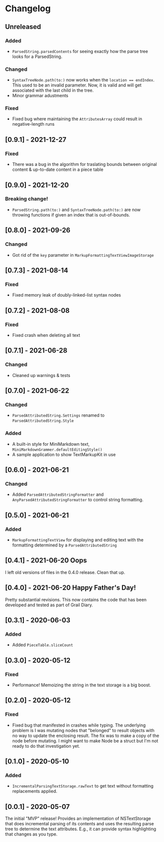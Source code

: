 # Changelog

## Unreleased

### Added

- `ParsedString.parsedContents` for seeing exactly how the parse tree looks for a ParsedString.

### Changed

- `SyntaxTreeNode.path(to:)` now works when the `location == endIndex`. This used to be an invalid parameter. Now, it is valid and will get associated with the last child in the tree.
- Minor grammar adustments

### Fixed 

- Fixed bug where maintaining the `AttributesArray` could result in negative-length runs

## [0.9.1] - 2021-12-27

### Fixed

- There was a bug in the algorithm for traslating bounds between original content & up-to-date content in a piece table

## [0.9.0] - 2021-12-20

### Breaking change!

- `ParsedString.path(to:)` and `SyntaxTreeNode.path(to:)` are now throwing functions if given an index that is out-of-bounds.

## [0.8.0] - 2021-09-26

### Changed

- Got rid of the `key` parameter in `MarkupFormattingTextViewImageStorage`

## [0.7.3] - 2021-08-14

### Fixed

- Fixed memory leak of doubly-linked-list syntax nodes

## [0.7.2] - 2021-08-08

### Fixed

- Fixed crash when deleting all text

## [0.7.1] - 2021-06-28

### Changed

- Cleaned up warnings & tests

## [0.7.0] - 2021-06-22

### Changed

- `ParsedAttributedString.Settings` renamed to `ParsedAttributedString.Style`

### Added

- A built-in style for MiniMarkdown text, `MiniMarkdownGrammer.defaultEditingStyle()`
- A sample application to show TextMarkupKit in use

## [0.6.0] - 2021-06-21

### Changed

- Added `ParsedAttributedStringFormatter` and `AnyParsedAttributedStringFormatter` to control string formatting.

## [0.5.0] - 2021-06-21

### Added

- `MarkupFormattingTextView` for displaying and editing text with the formatting determined by a `ParsedAttributedString`

## [0.4.1] - 2021-06-20  Oops

I left old versions of files in the 0.4.0 release. Clean that up.

## [0.4.0] - 2021-06-20  Happy Father's Day!

Pretty substantial revisions. This now contains the code that has been developed and tested as part of Grail Diary.

## [0.3.1] - 2020-06-03

### Added

* Added `PieceTable.sliceCount`

## [0.3.0] - 2020-05-12

### Fixed

* Performance! Memoizing the string in the text storage is a big boost.

## [0.2.0] - 2020-05-12

### Fixed

* Fixed bug that manifested in crashes while typing. The underlying problem is I was mutating nodes that "belonged" to result objects with no way to update the enclosing result. The fix was to make a copy of the node before mutating. I might want to make Node be a struct but I'm not ready to do that investigation yet.

## [0.1.0] - 2020-05-10

### Added

* `IncrementalParsingTextStorage.rawText` to get text without formatting replacements applied.

## [0.0.1] - 2020-05-07

The initial "MVP" release! Provides an implementation of NSTextStorage that does incremental parsing of its contents and uses the resulting parse tree to determine the text attributes. E.g., it can provide syntax highlighting that changes as you type.
